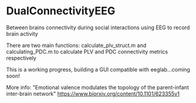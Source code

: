 # DualConnectivityEEG
Between brains connectivity during social interactions using EEG to record brain activity

There are two main functions: calculate_plv_struct.m and calculating_PDC.m to calculate PLV and PDC connectivity metrics respectively 

This is a working progress, building a GUI compatible with eeglab...coming soon!


More info:
"Emotional valence modulates the topology of the parent-infant inter-brain network"
https://www.biorxiv.org/content/10.1101/623355v1

